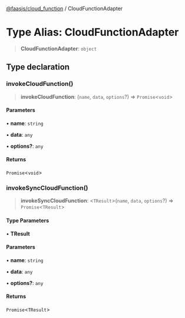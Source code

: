 [@faasjs/cloud_function](../README.md) / CloudFunctionAdapter

# Type Alias: CloudFunctionAdapter

> **CloudFunctionAdapter**: `object`

## Type declaration

### invokeCloudFunction()

> **invokeCloudFunction**: (`name`, `data`, `options`?) => `Promise`\<`void`\>

#### Parameters

• **name**: `string`

• **data**: `any`

• **options?**: `any`

#### Returns

`Promise`\<`void`\>

### invokeSyncCloudFunction()

> **invokeSyncCloudFunction**: \<`TResult`\>(`name`, `data`, `options`?) => `Promise`\<`TResult`\>

#### Type Parameters

• **TResult**

#### Parameters

• **name**: `string`

• **data**: `any`

• **options?**: `any`

#### Returns

`Promise`\<`TResult`\>
